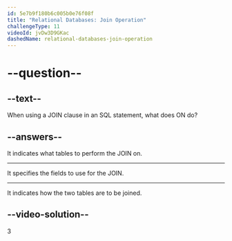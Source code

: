 ```yaml
---
id: 5e7b9f180b6c005b0e76f08f
title: "Relational Databases: Join Operation"
challengeType: 11
videoId: jvDw3D9GKac
dashedName: relational-databases-join-operation
---
```


# --question--

## --text--

When using a JOIN clause in an SQL statement, what does ON do?

## --answers--

It indicates what tables to perform the JOIN on.

---

It specifies the fields to use for the JOIN.

---

It indicates how the two tables are to be joined.

## --video-solution--

3
